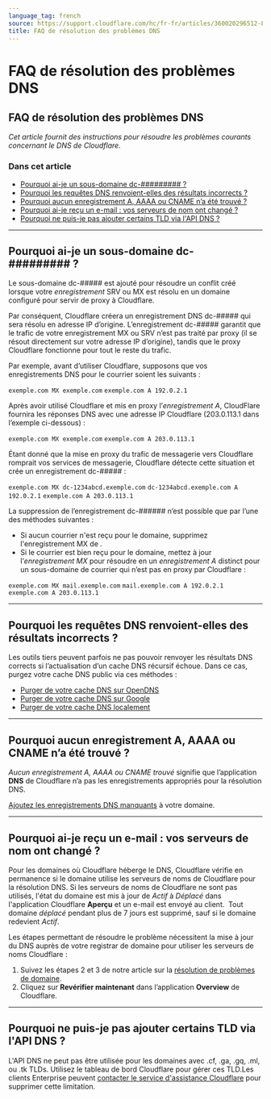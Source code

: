 ```yaml
---
language_tag: french
source: https://support.cloudflare.com/hc/fr-fr/articles/360020296512-FAQ-de-r%C3%A9solution-des-probl%C3%A8mes-DNS
title: FAQ de résolution des problèmes DNS
---
```


# FAQ de résolution des problèmes DNS

## FAQ de résolution des problèmes DNS

_Cet article fournit des instructions pour résoudre les problèmes courants concernant le DNS de Cloudflare._

### Dans cet article

-   [Pourquoi ai-je un sous-domaine dc-######### ?](https://support.cloudflare.com/hc/fr-fr/articles/360020296512-FAQ-de-r%C3%A9solution-des-probl%C3%A8mes-DNS#h_84167303211544035341530)
-   [Pourquoi les requêtes DNS renvoient-elles des résultats incorrects ?](https://support.cloudflare.com/hc/fr-fr/articles/360020296512-FAQ-de-r%C3%A9solution-des-probl%C3%A8mes-DNS#h_62993872051544035354776)
-   [Pourquoi aucun enregistrement A, AAAA ou CNAME n’a été trouvé ?](https://support.cloudflare.com/hc/fr-fr/articles/360020296512-FAQ-de-r%C3%A9solution-des-probl%C3%A8mes-DNS#h_75993570981544035362746)
-   [Pourquoi ai-je reçu un e-mail : vos serveurs de nom ont changé ?](https://support.cloudflare.com/hc/fr-fr/articles/360020296512-FAQ-de-r%C3%A9solution-des-probl%C3%A8mes-DNS#h_752983037101544035373001)
-   [Pourquoi ne puis-je pas ajouter certains TLD via l'API DNS ?](https://support.cloudflare.com/hc/fr-fr/articles/360020296512-FAQ-de-r%C3%A9solution-des-probl%C3%A8mes-DNS#h_84167303211544035341531)

___

## Pourquoi ai-je un sous-domaine dc-######### ?

Le sous-domaine dc-##### est ajouté pour résoudre un conflit créé lorsque votre _enregistrement_ SRV ou MX est résolu en un domaine configuré pour servir de proxy à Cloudflare.

Par conséquent, Cloudflare créera un enregistrement DNS dc-##### qui sera résolu en adresse IP d’origine. L’enregistrement dc-##### garantit que le trafic de votre enregistrement MX ou SRV n’est pas traité par proxy (il se résout directement sur votre adresse IP d’origine), tandis que le proxy Cloudflare fonctionne pour tout le reste du trafic.

Par exemple, avant d’utiliser Cloudflare, supposons que vos enregistrements DNS pour le courrier soient les suivants :

`exemple.com MX exemple.com` `exemple.com A 192.0.2.1`

Après avoir utilisé Cloudflare et mis en proxy l’_enregistrement A_, CloudFlare fournira les réponses DNS avec une adresse IP Cloudflare (203.0.113.1 dans l’exemple ci-dessous) :

`exemple.com MX exemple.com` `exemple.com A 203.0.113.1`

Étant donné que la mise en proxy du trafic de messagerie vers Cloudflare romprait vos services de messagerie, Cloudflare détecte cette situation et crée un enregistrement dc-##### :

`exemple.com MX dc-1234abcd.exemple.com` `dc-1234abcd.exemple.com A 192.0.2.1` `exemple.com A 203.0.113.1`

La suppression de l’enregistrement dc-###### n’est possible que par l’une des méthodes suivantes :

-   Si aucun courrier n'est reçu pour le domaine, supprimez l'enregistrement MX de _._
-   Si le courrier est bien reçu pour le domaine, mettez à jour l’_enregistrement MX_ pour résoudre en un _enregistrement A_ distinct pour un sous-domaine de courrier qui n’est pas en proxy par Cloudflare :

`exemple.com MX mail.exemple.com` `mail.exemple.com A 192.0.2.1` `exemple.com A 203.0.113.1`

___

## Pourquoi les requêtes DNS renvoient-elles des résultats incorrects ?

Les outils tiers peuvent parfois ne pas pouvoir renvoyer les résultats DNS corrects si l’actualisation d’un cache DNS récursif échoue. Dans ce cas, purgez votre cache DNS public via ces méthodes :

-   [Purger de votre cache DNS sur OpenDNS](http://www.opendns.com/support/cache/)
-   [Purger de votre cache DNS sur Google](https://developers.google.com/speed/public-dns/cache)
-   [Purger de votre cache DNS localement](https://documentation.cpanel.net/display/CKB/How%2BTo%2BClear%2BYour%2BDNS%2BCache)

___

## Pourquoi aucun enregistrement A, AAAA ou CNAME n’a été trouvé ?

_Aucun enregistrement A, AAAA ou CNAME trouvé_ signifie que l’application **DNS** de Cloudflare n’a pas les enregistrements appropriés pour la résolution DNS.

[Ajoutez les enregistrements DNS manquants](https://developers.cloudflare.com/dns/manage-dns-records/how-to/create-dns-records) à votre domaine.

___

## Pourquoi ai-je reçu un e-mail : vos serveurs de nom ont changé ?

Pour les domaines où Cloudflare héberge le DNS, Cloudflare vérifie en permanence si le domaine utilise les serveurs de noms de Cloudflare pour la résolution DNS. Si les serveurs de noms de Cloudflare ne sont pas utilisés, l'état du domaine est mis à jour de _Actif_ à _Déplacé_ dans l'application Cloudflare **Aperçu** et un e-mail est envoyé au client.  Tout domaine _déplacé_ pendant plus de 7 jours est supprimé, sauf si le domaine redevient _Actif_.

Les étapes permettant de résoudre le problème nécessitent la mise à jour du DNS auprès de votre registrar de domaine pour utiliser les serveurs de noms Cloudflare :

1.  Suivez les étapes 2 et 3 de notre article sur la [résolution de problèmes de domaine](https://support.cloudflare.com/hc/en-us/articles/221327488-Why-was-my-domain-deleted-from-Cloudflare-).
2.  Cliquez sur **Revérifier maintenant** dans l’application **Overview** de Cloudflare.

___

## Pourquoi ne puis-je pas ajouter certains TLD via l'API DNS ?

L'API DNS ne peut pas être utilisée pour les domaines avec .cf, .ga, .gq, .ml, ou .tk TLDs. Utilisez le tableau de bord Cloudflare pour gérer ces TLD.Les clients Enterprise peuvent [contacter le service d'assistance Cloudflare](https://support.cloudflare.com/hc/articles/200172476#h_4b8753c8-f422-4c74-9e8e-07026c4da730) pour supprimer cette limitation.

